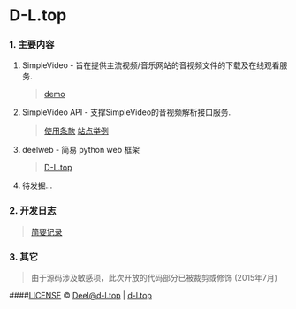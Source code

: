 # D-L.top

### 1. 主要内容
1. SimpleVideo - 旨在提供主流视频/音乐网站的音视频文件的下载及在线观看服务.
	> [demo](http://d-l.top/)
2. SimpleVideo API - 支撑SimpleVideo的音视频解析接口服务.
	> [使用条款](http://d-l.top/api_license.do)
	> [站点举例](http://d-l.top/site_examples.do)
3. deelweb - 简易 python web 框架
	> [D-L.top](http://www.d-l.top)
4. 待发掘...

### 2. 开发日志
> [简要记录](http://d-l.top/dev_log.do)

### 3. 其它
> 由于源码涉及敏感项，此次开放的代码部分已被裁剪或修饰 (2015年7月)

####[LICENSE](./LICENSE)
&copy; Deel@d-l.top | [d-l.top](http://d-l.top)